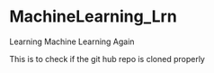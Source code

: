 # MachineLearning_Lrn
Learning Machine Learning Again

This is to check if the git hub repo is cloned properly 


